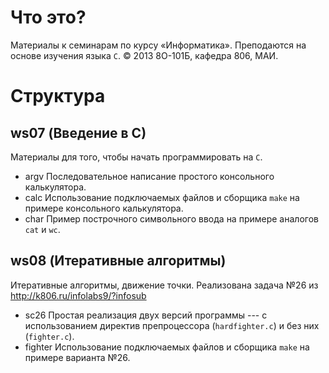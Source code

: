 # Что это?

Материалы к семинарам по курсу «Информатика».
Преподаются на основе изучения языка `C`. 
© 2013 8О-101Б, кафедра 806, МАИ.

# Структура

## ws07 (Введение в C)

Материалы для того, чтобы начать программировать на `С`.

* argv    Последовательное написание простого консольного калькулятора.
* calc    Использование подключаемых файлов и сборщика `make` на примере консольного калькулятора.
* char    Пример построчного символьного ввода на примере аналогов `cat` и `wc`.

## ws08 (Итеративные алгоритмы)

Итеративные алгоритмы, движение точки.
Реализована задача №26 из http://k806.ru/infolabs9/?infosub

* sc26    Простая реализация двух версий программы --- с использованием директив  препроцессора  (`hardfighter.c`) и без них (`fighter.c`).
* fighter Использование подключаемых файлов и сборщика `make` на примере варианта №26.
